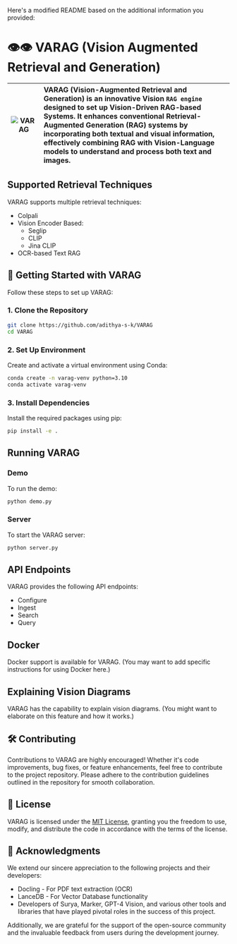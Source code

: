 Here's a modified README based on the additional information you provided:

# 👁️👁️ VARAG (Vision Augmented Retrieval and Generation)

| ![VARAG](https://github.com/adithya-s-k/VARAG/assets/27956426/08947c34-1f7b-481b-ab12-1efd2e5ab92f)| VARAG (Vision-Augmented Retrieval and Generation) is an innovative Vision `RAG engine` designed to set up Vision-Driven RAG-based Systems. It enhances conventional Retrieval-Augmented Generation (RAG) systems by incorporating both textual and visual information, effectively combining RAG with Vision-Language models to understand and process both text and images. |
|:--:|:--|

## Supported Retrieval Techniques

VARAG supports multiple retrieval techniques:

- Colpali
- Vision Encoder Based:
  - Seglip
  - CLIP
  - Jina CLIP
- OCR-based Text RAG

## 🚀 Getting Started with VARAG

Follow these steps to set up VARAG:

### 1. Clone the Repository

```bash
git clone https://github.com/adithya-s-k/VARAG
cd VARAG
```

### 2. Set Up Environment

Create and activate a virtual environment using Conda:

```bash
conda create -n varag-venv python=3.10
conda activate varag-venv
```

### 3. Install Dependencies

Install the required packages using pip:

```bash
pip install -e .
```

## Running VARAG

### Demo

To run the demo:

```bash
python demo.py
```

### Server

To start the VARAG server:

```bash
python server.py
```

## API Endpoints

VARAG provides the following API endpoints:

- Configure
- Ingest
- Search
- Query

## Docker

Docker support is available for VARAG. (You may want to add specific instructions for using Docker here.)

## Explaining Vision Diagrams

VARAG has the capability to explain vision diagrams. (You might want to elaborate on this feature and how it works.)

## 🛠️ Contributing

Contributions to VARAG are highly encouraged! Whether it's code improvements, bug fixes, or feature enhancements, feel free to contribute to the project repository. Please adhere to the contribution guidelines outlined in the repository for smooth collaboration.

## 📜 License

VARAG is licensed under the [MIT License](https://opensource.org/licenses/MIT), granting you the freedom to use, modify, and distribute the code in accordance with the terms of the license.

## 🙏 Acknowledgments

We extend our sincere appreciation to the following projects and their developers:

- Docling - For PDF text extraction (OCR)
- LanceDB - For Vector Database functionality
- Developers of Surya, Marker, GPT-4 Vision, and various other tools and libraries that have played pivotal roles in the success of this project.

Additionally, we are grateful for the support of the open-source community and the invaluable feedback from users during the development journey.
